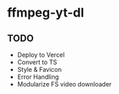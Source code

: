 # ffmpeg-yt-dl

## TODO

- Deploy to Vercel
- Convert to TS
- Style & Favicon
- Error Handling
- Modularize FS video downloader
